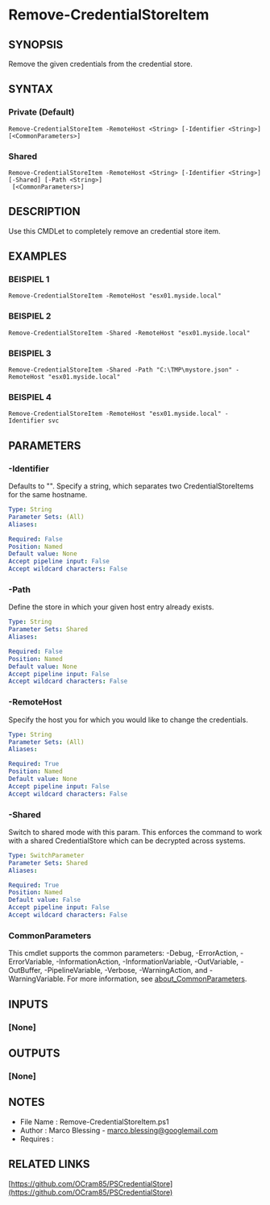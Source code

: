 # Remove-CredentialStoreItem

## SYNOPSIS
Remove the given credentials from the credential store.

## SYNTAX

### Private (Default)
```
Remove-CredentialStoreItem -RemoteHost <String> [-Identifier <String>] [<CommonParameters>]
```

### Shared
```
Remove-CredentialStoreItem -RemoteHost <String> [-Identifier <String>] [-Shared] [-Path <String>]
 [<CommonParameters>]
```

## DESCRIPTION
Use this CMDLet to completely remove an credential store item.

## EXAMPLES

### BEISPIEL 1
```
Remove-CredentialStoreItem -RemoteHost "esx01.myside.local"
```

### BEISPIEL 2
```
Remove-CredentialStoreItem -Shared -RemoteHost "esx01.myside.local"
```

### BEISPIEL 3
```
Remove-CredentialStoreItem -Shared -Path "C:\TMP\mystore.json" -RemoteHost "esx01.myside.local"
```

### BEISPIEL 4
```
Remove-CredentialStoreItem -RemoteHost "esx01.myside.local" -Identifier svc
```

## PARAMETERS

### -Identifier
Defaults to "".
Specify a string, which separates two CredentialStoreItems for the
same hostname.

```yaml
Type: String
Parameter Sets: (All)
Aliases:

Required: False
Position: Named
Default value: None
Accept pipeline input: False
Accept wildcard characters: False
```

### -Path
Define the store in which your given host entry already exists.

```yaml
Type: String
Parameter Sets: Shared
Aliases:

Required: False
Position: Named
Default value: None
Accept pipeline input: False
Accept wildcard characters: False
```

### -RemoteHost
Specify the host you for which you would like to change the credentials.

```yaml
Type: String
Parameter Sets: (All)
Aliases:

Required: True
Position: Named
Default value: None
Accept pipeline input: False
Accept wildcard characters: False
```

### -Shared
Switch to shared mode with this param.
This enforces the command to work with a shared CredentialStore which
can be decrypted across systems.

```yaml
Type: SwitchParameter
Parameter Sets: Shared
Aliases:

Required: True
Position: Named
Default value: False
Accept pipeline input: False
Accept wildcard characters: False
```

### CommonParameters
This cmdlet supports the common parameters: -Debug, -ErrorAction, -ErrorVariable, -InformationAction, -InformationVariable, -OutVariable, -OutBuffer, -PipelineVariable, -Verbose, -WarningAction, and -WarningVariable. For more information, see [about_CommonParameters](http://go.microsoft.com/fwlink/?LinkID=113216).

## INPUTS

### [None]
## OUTPUTS

### [None]
## NOTES
- File Name   : Remove-CredentialStoreItem.ps1
- Author      : Marco Blessing - marco.blessing@googlemail.com
- Requires    :

## RELATED LINKS

[https://github.com/OCram85/PSCredentialStore](https://github.com/OCram85/PSCredentialStore)


